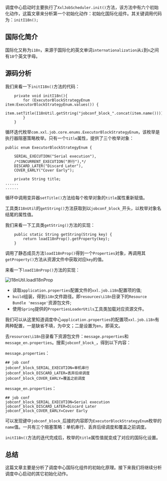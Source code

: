 调度中心启动时主要执行了`XxlJobScheduler.init()`方法，该方法中有六个初始化动作，这篇文章来分析第一个初始化动作：初始化国际化组件。其关键调用代码为：`initI18n();`

## 国际化简介
国际化又称为`i18n`，来源于国际化的英文单词`internationalization`从`i`到`n`之间有`18`个英文字母。

## 源码分析
我们来看一下`initI18n()`方法的代码：
```
    private void initI18n(){
        for (ExecutorBlockStrategyEnum item:ExecutorBlockStrategyEnum.values()) {
            item.setTitle(I18nUtil.getString("jobconf_block_".concat(item.name())));
        }
    }
```

循环迭代枚举`com.xxl.job.core.enums.ExecutorBlockStrategyEnum`，该枚举是执行器阻塞策略枚举。只有一个`title`属性，提供了三个枚举对象：

```
public enum ExecutorBlockStrategyEnum {

    SERIAL_EXECUTION("Serial execution"),
    /*CONCURRENT_EXECUTION("并行"),*/
    DISCARD_LATER("Discard Later"),
    COVER_EARLY("Cover Early");

    private String title;
......
......
```

循环中调用变异器`setTitle()`方法给每个枚举对象的`title`属性重新赋值。

工具类`I18nUtil`的`getString()`方法获取到以`jobconf_block_`开头，以枚举对象名结尾的属性值。

我们来看一下工具类`getString()`方法的实现：
```
    public static String getString(String key) {
        return loadI18nProp().getProperty(key);
    }
```

调用了静态成员方法`loadI18nProp()`得到一个`Properties`对象，再调用其`getProperty()`方法从资源文件中获取对应`key`的值。

来看一下`loadI18nProp()`方法的实现：

![I18nUtil.loadI18nProp](https://cdn.jsdelivr.net/gh/sunchaser-lilu/sunchaser-cdn@master/images/xxl-job/I18nUtil.loadI18nProp.png)

- 读取`application.properties`配置文件的`xxl.job.i18n`配置项的值;
- `build`组装，得到`i18n`文件路径。即`resources\i18n`目录下的`Resource Bundle 'message'`资源包文件;
- 使用`Spring`提供的`PropertiesLoaderUtils`工具类加载对应资源文件。

我们可以从这里知道调度中心`application.properties`的配置项`xxl.job.i18n`有两种配置，一是缺省不填，为中文；二是设置为`en`，即英文。

去`resources\i18n`目录看下资源包文件：`message.properties`和`message_en.properties`。搜索`jobconf_block_`，得到以下内容：

`message.properties`：

```
## job conf
jobconf_block_SERIAL_EXECUTION=单机串行
jobconf_block_DISCARD_LATER=丢弃后续调度
jobconf_block_COVER_EARLY=覆盖之前调度
```

`message_en.properties`：

```
## job conf
jobconf_block_SERIAL_EXECUTION=Serial execution
jobconf_block_DISCARD_LATER=Discard Later
jobconf_block_COVER_EARLY=Cover Early
```

可以发现键中`jobconf_block_`后接的内容即为`ExecutorBlockStrategyEnum`枚举的`name`值。一共有三个阻塞策略：单机串行、丢弃后续调度和覆盖之前调度。

`initI18n()`方法的迭代完成后，枚举的`title`属性值就变成了对应的国际化设置。

## 总结
这篇文章主要是分析了调度中心国际化组件的初始化原理。接下来我们将继续分析调度中心启动的其它初始化动作。
